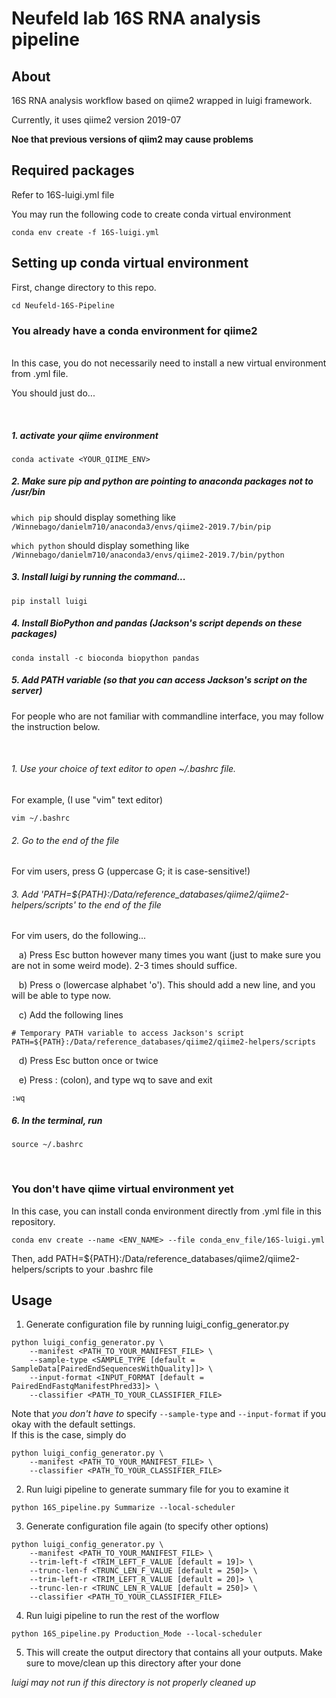 # Neufeld lab 16S RNA analysis pipeline

## About
16S RNA analysis workflow based on qiime2 wrapped in luigi framework.

Currently, it uses qiime2 version 2019-07

**Noe that previous versions of qiim2 may cause problems**

## Required packages
Refer to 16S-luigi.yml file

You may run the following code to create conda virtual environment

`conda env create -f 16S-luigi.yml`

## Setting up conda virtual environment

First, change directory to this repo.

`cd Neufeld-16S-Pipeline`

### You already have a conda environment for qiime2
<br />
In this case, you do not necessarily need to install a new virtual environment from .yml file.

You should just do...

<br />

##### 1. activate your qiime environment 

`conda activate <YOUR_QIIME_ENV>`

##### 2. Make sure pip and python are pointing to anaconda packages *not to /usr/bin*

`which pip` should display something like `/Winnebago/danielm710/anaconda3/envs/qiime2-2019.7/bin/pip`

`which python` should display something like `/Winnebago/danielm710/anaconda3/envs/qiime2-2019.7/bin/python`

##### 3. Install luigi by running the command...

`pip install luigi`

##### 4. Install BioPython and pandas (Jackson's script depends on these packages)

`conda install -c bioconda biopython pandas`

##### 5. Add PATH variable (so that you can access Jackson's script on the server)

For people who are not familiar with commandline interface, you may follow the instruction below.

<br />

###### 1. Use your choice of text editor to open ~/.bashrc file.

For example, (I use "vim" text editor)

`vim ~/.bashrc`

###### 2. Go to the end of the file

For vim users, press G (uppercase G; it is case-sensitive!) 

###### 3. Add 'PATH=${PATH}:/Data/reference_databases/qiime2/qiime2-helpers/scripts' to the end of the file

For vim users, do the following...

&nbsp;&nbsp;&nbsp;a) Press Esc button however many times you want (just to make sure you are not in some weird mode). 2-3 times should suffice. 

&nbsp;&nbsp;&nbsp;b) Press o (lowercase alphabet 'o'). This should add a new line, and you will be able to type now.

&nbsp;&nbsp;&nbsp;c) Add the following lines

```
# Temporary PATH variable to access Jackson's script
PATH=${PATH}:/Data/reference_databases/qiime2/qiime2-helpers/scripts
```

&nbsp;&nbsp;&nbsp;d) Press Esc button once or twice

&nbsp;&nbsp;&nbsp;e) Press : (colon), and type wq to save and exit

`:wq`

##### 6. In the terminal, run

`source ~/.bashrc`

<br />

### You don't have qiime virtual environment yet

In this case, you can install conda environment directly from .yml file in this repository.

`conda env create --name <ENV_NAME> --file conda_env_file/16S-luigi.yml`

Then, add PATH=${PATH}:/Data/reference_databases/qiime2/qiime2-helpers/scripts to your .bashrc file

## Usage

1. Generate configuration file by running luigi_config_generator.py

```
python luigi_config_generator.py \
	--manifest <PATH_TO_YOUR_MANIFEST_FILE> \
	--sample-type <SAMPLE_TYPE [default = SampleData[PairedEndSequencesWithQuality]]> \
	--input-format <INPUT_FORMAT [default = PairedEndFastqManifestPhred33]> \
	--classifier <PATH_TO_YOUR_CLASSIFIER_FILE>
```

Note that *you don't have to* specify `--sample-type` and `--input-format` if you okay with the default settings.  
If this is the case, simply do

```
python luigi_config_generator.py \
	--manifest <PATH_TO_YOUR_MANIFEST_FILE> \
	--classifier <PATH_TO_YOUR_CLASSIFIER_FILE>
```

2. Run luigi pipeline to generate summary file for you to examine it

```
python 16S_pipeline.py Summarize --local-scheduler
```

3. Generate configuration file again (to specify other options)

```
python luigi_config_generator.py \
	--manifest <PATH_TO_YOUR_MANIFEST_FILE> \
	--trim-left-f <TRIM_LEFT_F_VALUE [default = 19]> \
	--trunc-len-f <TRUNC_LEN_F_VALUE [default = 250]> \
	--trim-left-r <TRIM_LEFT_R_VALUE [default = 20]> \
	--trunc-len-r <TRUNC_LEN_R_VALUE [default = 250]> \
	--classifier <PATH_TO_YOUR_CLASSIFIER_FILE>
```

4. Run luigi pipeline to run the rest of the worflow

```
python 16S_pipeline.py Production_Mode --local-scheduler
```


5. This will create the output directory that contains all your outputs. Make sure to move/clean up this directory after your done

_luigi may not run if this directory is not properly cleaned up_
